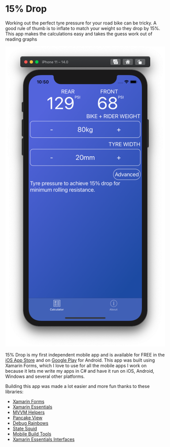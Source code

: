 # 15% Drop
Working out the perfect tyre pressure for your road bike can be tricky. A good rule of thumb is to inflate to match your weight so they drop by 15%. This app makes the calculations easy and takes the guess work out of reading graphs

![Fifteen Percent Drop running on an iPhone 11](https://raw.githubusercontent.com/lachlanwgordon/FifteenPercentDrop/master/Design/Screen%20Shot%202020-11-10%20at%2010.50.49%20am.png)

15% Drop is my first independent mobile app and is available for FREE in the [iOS App Store](https://apps.apple.com/app/fifteen-percent-drop/id1520633732) and on [Google Play](https://play.google.com/store/apps/details?id=com.lachlanwgordon.fifteenpercentdrop) for Android.
This app was built using Xamarin Forms, which I love to use for all the mobile apps I work on because it lets me write my apps in C# and have it run on iOS, Android, Windows and several other platforms.

Building this app was made a lot easier and more fun thanks to these libraries:
 - [Xamarin Forms](https://docs.microsoft.com/en-us/xamarin/xamarin-forms/)
 - [Xamarin Essentials](https://docs.microsoft.com/en-us/xamarin/essentials/)
 - [MVVM Helpers](https://github.com/jamesmontemagno/mvvm-helpers)
 - [Pancake View](https://github.com/sthewissen/Xamarin.Forms.PancakeView)
 - [Debug Rainbows](https://github.com/sthewissen/Xamarin.Forms.DebugRainbows)
 - [State Squid](https://github.com/sthewissen/Xamarin.Forms.StateSquid)
 - [Mobile Build Tools](https://mobilebuildtools.com/)
 - [Xamarin Essentials Interfaces](https://github.com/rdavisau/essential-interfaces)

